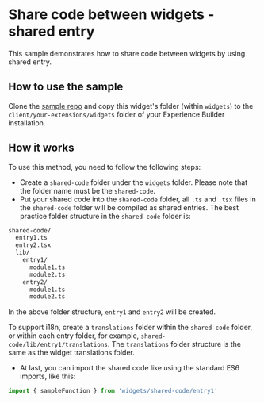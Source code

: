 # Share code between widgets - shared entry

This sample demonstrates how to share code between widgets by using shared entry.

## How to use the sample
Clone the [sample repo](https://github.com/esri/arcgis-experience-builder-sdk-resources) and copy this widget's folder (within `widgets`) to the `client/your-extensions/widgets` folder of your Experience Builder installation.

## How it works
To use this method, you need to follow the following steps:
* Create a `shared-code` folder under the `widgets` folder. Please note that the folder name must be the `shared-code`.
* Put your shared code into the `shared-code` folder, all `.ts` and `.tsx` files in the `shared-code` folder will be compiled as shared entries. The best practice folder structure in the `shared-code` folder is:
```sh
shared-code/
  entry1.ts
  entry2.tsx
  lib/
    entry1/
      module1.ts
      module2.ts
    entry2/
      module1.ts
      module2.ts
```

In the above folder structure, `entry1` and `entry2` will be created.

To support i18n, create a `translations` folder within the `shared-code` folder, or within each entry folder, for example, `shared-code/lib/entry1/translations`. The `translations` folder structure is the same as the widget translations folder.
* At last, you can import the shared code like using the standard ES6 imports, like this:
```typescript
import { sampleFunction } from 'widgets/shared-code/entry1'
```